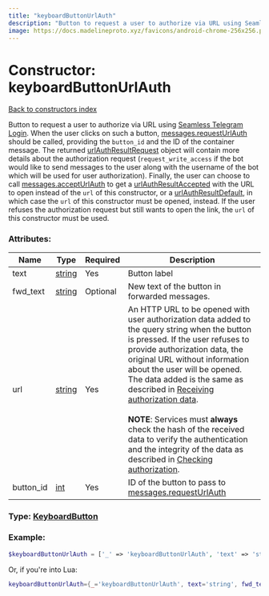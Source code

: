 ```yaml
---
title: "keyboardButtonUrlAuth"
description: "Button to request a user to authorize via URL using Seamless Telegram Login. When the user clicks on such a button, messages.requestUrlAuth should be called, providing the button_id and the ID of the container message. The returned urlAuthResultRequest object will contain more details about the authorization request (request_write_access if the bot would like to send messages to the user along with the username of the bot which will be used for user authorization). Finally, the user can choose to call messages.acceptUrlAuth to get a urlAuthResultAccepted with the URL to open instead of the url of this constructor, or a urlAuthResultDefault, in which case the url of this constructor must be opened, instead. If the user refuses the authorization request but still wants to open the link, the url of this constructor must be used."
image: https://docs.madelineproto.xyz/favicons/android-chrome-256x256.png
---
```

# Constructor: keyboardButtonUrlAuth  
[Back to constructors index](index.md)



Button to request a user to authorize via URL using [Seamless Telegram Login](https://telegram.org/blog/privacy-discussions-web-bots#meet-seamless-web-bots). When the user clicks on such a button, [messages.requestUrlAuth](../methods/messages.requestUrlAuth.md) should be called, providing the `button_id` and the ID of the container message. The returned [urlAuthResultRequest](../constructors/urlAuthResultRequest.md) object will contain more details about the authorization request (`request_write_access` if the bot would like to send messages to the user along with the username of the bot which will be used for user authorization). Finally, the user can choose to call [messages.acceptUrlAuth](../methods/messages.acceptUrlAuth.md) to get a [urlAuthResultAccepted](../constructors/urlAuthResultAccepted.md) with the URL to open instead of the `url` of this constructor, or a [urlAuthResultDefault](../constructors/urlAuthResultDefault.md), in which case the `url` of this constructor must be opened, instead. If the user refuses the authorization request but still wants to open the link, the `url` of this constructor must be used.

### Attributes:

| Name     |    Type       | Required | Description |
|----------|---------------|----------|-------------|
|text|[string](../types/string.md) | Yes|Button label|
|fwd\_text|[string](../types/string.md) | Optional|New text of the button in forwarded messages.|
|url|[string](../types/string.md) | Yes|An HTTP URL to be opened with user authorization data added to the query string when the button is pressed. If the user refuses to provide authorization data, the original URL without information about the user will be opened. The data added is the same as described in [Receiving authorization data](https://core.telegram.org/widgets/login#receiving-authorization-data).<br><br>**NOTE**: Services must **always** check the hash of the received data to verify the authentication and the integrity of the data as described in [Checking authorization](https://core.telegram.org/widgets/login#checking-authorization).|
|button\_id|[int](../types/int.md) | Yes|ID of the button to pass to [messages.requestUrlAuth](../methods/messages.requestUrlAuth.md)|



### Type: [KeyboardButton](../types/KeyboardButton.md)


### Example:

```php
$keyboardButtonUrlAuth = ['_' => 'keyboardButtonUrlAuth', 'text' => 'string', 'fwd_text' => 'string', 'url' => 'string', 'button_id' => int];
```  


Or, if you're into Lua:

```lua
keyboardButtonUrlAuth={_='keyboardButtonUrlAuth', text='string', fwd_text='string', url='string', button_id=int}

```


